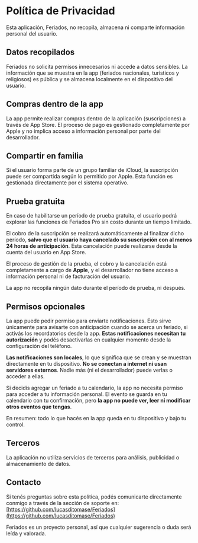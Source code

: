 # Política de Privacidad

Esta aplicación, Feriados, no recopila, almacena ni comparte información personal del usuario.

## Datos recopilados

Feriados no solicita permisos innecesarios ni accede a datos sensibles. La información que se muestra en la app (feriados nacionales, turísticos y religiosos) es pública y se almacena localmente en el dispositivo del usuario.

## Compras dentro de la app

La app permite realizar compras dentro de la aplicación (suscripciones) a través de App Store. El proceso de pago es gestionado completamente por Apple y no implica acceso a información personal por parte del desarrollador.

## Compartir en familia

Si el usuario forma parte de un grupo familiar de iCloud, la suscripción puede ser compartida según lo permitido por Apple. Esta función es gestionada directamente por el sistema operativo.

## Prueba gratuita

En caso de habilitarse un período de prueba gratuita, el usuario podrá explorar las funciones de Feriados Pro sin costo durante un tiempo limitado.

El cobro de la suscripción se realizará automáticamente al finalizar dicho período, **salvo que el usuario haya cancelado su suscripción con al menos 24 horas de anticipación**. Esta cancelación puede realizarse desde la cuenta del usuario en App Store.

El proceso de gestión de la prueba, el cobro y la cancelación está completamente a cargo de **Apple**, y el desarrollador no tiene acceso a información personal ni de facturación del usuario.

La app no recopila ningún dato durante el período de prueba, ni después.

## Permisos opcionales

La app puede pedir permiso para enviarte notificaciones. Esto sirve únicamente para avisarte con anticipación cuando se acerca un feriado, si activás los recordatorios desde la app. **Estas notificaciones necesitan tu autorización** y podés desactivarlas en cualquier momento desde la configuración del teléfono.

**Las notificaciones son locales**, lo que significa que se crean y se muestran directamente en tu dispositivo. **No se conectan a internet ni usan servidores externos**. Nadie más (ni el desarrollador) puede verlas o acceder a ellas.

Si decidís agregar un feriado a tu calendario, la app no necesita permiso para acceder a tu información personal. El evento se guarda en tu calendario con tu confirmación, pero **la app no puede ver, leer ni modificar otros eventos que tengas**.

En resumen: todo lo que hacés en la app queda en tu dispositivo y bajo tu control.

## Terceros

La aplicación no utiliza servicios de terceros para análisis, publicidad o almacenamiento de datos.

## Contacto

Si tenés preguntas sobre esta política, podés comunicarte directamente conmigo a través de la sección de soporte en:  
[https://github.com/lucasditomase/Feriados](https://github.com/lucasditomase/Feriados)

Feriados es un proyecto personal, así que cualquier sugerencia o duda será leída y valorada.

